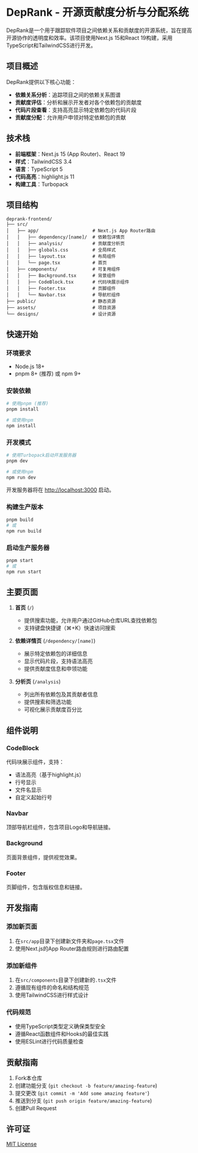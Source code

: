 # DepRank - 开源贡献度分析与分配系统

DepRank是一个用于跟踪软件项目之间依赖关系和贡献度的开源系统，旨在提高开源协作的透明度和效率。该项目使用Next.js 15和React 19构建，采用TypeScript和TailwindCSS进行开发。

## 项目概述

DepRank提供以下核心功能：

- **依赖关系分析**：追踪项目之间的依赖关系图谱
- **贡献度评估**：分析和展示开发者对各个依赖包的贡献度
- **代码片段查看**：支持高亮显示特定依赖包的代码片段
- **贡献度分配**：允许用户申领对特定依赖包的贡献

## 技术栈

- **前端框架**：Next.js 15 (App Router)、React 19
- **样式**：TailwindCSS 3.4
- **语言**：TypeScript 5
- **代码高亮**：highlight.js 11
- **构建工具**：Turbopack

## 项目结构

```
deprank-frontend/
├── src/
│   ├── app/                    # Next.js App Router路由
│   │   ├── dependency/[name]/  # 依赖包详情页
│   │   ├── analysis/           # 贡献度分析页
│   │   ├── globals.css         # 全局样式
│   │   ├── layout.tsx          # 布局组件
│   │   └── page.tsx            # 首页
│   ├── components/             # 可复用组件
│   │   ├── Background.tsx      # 背景组件
│   │   ├── CodeBlock.tsx       # 代码块展示组件
│   │   ├── Footer.tsx          # 页脚组件
│   │   └── Navbar.tsx          # 导航栏组件
├── public/                     # 静态资源
├── assets/                     # 项目资源
└── designs/                    # 设计资源
```

## 快速开始

### 环境要求

- Node.js 18+
- pnpm 8+ (推荐) 或 npm 9+

### 安装依赖

```bash
# 使用pnpm (推荐)
pnpm install

# 或使用npm
npm install
```

### 开发模式

```bash
# 使用Turbopack启动开发服务器
pnpm dev

# 或使用npm
npm run dev
```

开发服务器将在 [http://localhost:3000](http://localhost:3000) 启动。

### 构建生产版本

```bash
pnpm build
# 或
npm run build
```

### 启动生产服务器

```bash
pnpm start
# 或
npm run start
```

## 主要页面

1. **首页** (`/`)
   - 提供搜索功能，允许用户通过GitHub仓库URL查找依赖包
   - 支持键盘快捷键（⌘+K）快速访问搜索

2. **依赖详情页** (`/dependency/[name]`)
   - 展示特定依赖包的详细信息
   - 显示代码片段，支持语法高亮
   - 提供贡献度信息和申领功能

3. **分析页** (`/analysis`)
   - 列出所有依赖包及其贡献者信息
   - 提供搜索和筛选功能
   - 可视化展示贡献度百分比

## 组件说明

### CodeBlock

代码块展示组件，支持：
- 语法高亮（基于highlight.js）
- 行号显示
- 文件名显示
- 自定义起始行号

### Navbar

顶部导航栏组件，包含项目Logo和导航链接。

### Background

页面背景组件，提供视觉效果。

### Footer

页脚组件，包含版权信息和链接。

## 开发指南

### 添加新页面

1. 在`src/app`目录下创建新文件夹和`page.tsx`文件
2. 使用Next.js的App Router路由规则进行路由配置

### 添加新组件

1. 在`src/components`目录下创建新的`.tsx`文件
2. 遵循现有组件的命名和结构规范
3. 使用TailwindCSS进行样式设计

### 代码规范

- 使用TypeScript类型定义确保类型安全
- 遵循React函数组件和Hooks的最佳实践
- 使用ESLint进行代码质量检查

## 贡献指南

1. Fork本仓库
2. 创建功能分支 (`git checkout -b feature/amazing-feature`)
3. 提交更改 (`git commit -m 'Add some amazing feature'`)
4. 推送到分支 (`git push origin feature/amazing-feature`)
5. 创建Pull Request

## 许可证

[MIT License](LICENSE)
